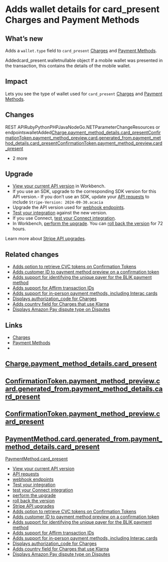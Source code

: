 # Adds wallet details for card_present Charges and Payment Methods

## What’s new

Adds a `wallet.type` field to `card_present`
[Charges](https://docs.stripe.com/api/charges) and [Payment
Methods](https://docs.stripe.com/api/payment_methods).

Addedcard_present.walletnullable object
If a mobile wallet was presented in the transaction, this contains the details
of the mobile wallet.

## Impact

Lets you see the type of wallet used for `card_present`
[Charges](https://docs.stripe.com/api/charges) and [Payment
Methods](https://docs.stripe.com/api/payment_methods).

## Changes

REST APIRubyPythonPHPJavaNodeGo.NETParameterChangeResources or
endpointswalletAdded[Charge.payment_method_details.card_present](https://docs.stripe.com/api/charges/object#charge_object-payment_method_details-card_present)[ConfirmationToken.payment_method_preview.card.generated_from.payment_method_details.card_present](https://docs.stripe.com/api/confirmation_tokens/object#confirmation_token_object-payment_method_preview-card-generated_from-payment_method_details-card_present)[ConfirmationToken.payment_method_preview.card_present](https://docs.stripe.com/api/confirmation_tokens/object#confirmation_token_object-payment_method_preview-card_present)
+ 2 more
## Upgrade

- [View your current API
version](https://docs.stripe.com/upgrades#view-your-api-version-and-the-latest-available-upgrade-in-workbench)
in Workbench.
- If you use an SDK, upgrade to the corresponding SDK version for this API
version.- If you don’t use an SDK, update your [API
requests](https://docs.stripe.com/api/versioning) to include `Stripe-Version:
2024-09-30.acacia`
- Upgrade the API version used for [webhook
endpoints](https://docs.stripe.com/webhooks/versioning).
- [Test your integration](https://docs.stripe.com/testing) against the new
version.
- If you use Connect, [test your Connect
integration](https://docs.stripe.com/connect/testing).
- In Workbench, [perform the
upgrade](https://docs.stripe.com/upgrades#perform-the-upgrade). You can [roll
back the version](https://docs.stripe.com/upgrades#roll-back-your-api-version)
for 72 hours.

Learn more about [Stripe API upgrades](https://docs.stripe.com/upgrades).

## Related changes

- [Adds option to retrieve CVC tokens on Confirmation
Tokens](https://docs.stripe.com/changelog/acacia/2024-09-30/support-payment-method-options-confirmation)
- [Adds customer ID to payment method preview on a confirmation
token](https://docs.stripe.com/changelog/acacia/2024-09-30/support-customer-payment-method-preview)
- [Adds support for identifying the unique payer for the BLIK payment
method](https://docs.stripe.com/changelog/acacia/2024-09-30/buyer-id-blik)
- [Adds support for Affirm transaction
IDs](https://docs.stripe.com/changelog/acacia/2024-09-30/affirm-transaction-id-dashboard)
- [Adds support for in-person payment methods, including Interac
cards](https://docs.stripe.com/changelog/acacia/2024-09-30/card-interac-present-support)
- [Displays authorization_code for
Charges](https://docs.stripe.com/changelog/acacia/2024-09-30/displays-authorization-code-for-charges)
- [Adds country field for Charges that use
Klarna](https://docs.stripe.com/changelog/acacia/2024-09-30/charges-klarna-payer-details-country)
- [Displays Amazon Pay dispute type on
Disputes](https://docs.stripe.com/changelog/acacia/2024-09-30/display-amazonpay-dispute-type)

## Links

- [Charges](https://docs.stripe.com/api/charges)
- [Payment Methods](https://docs.stripe.com/api/payment_methods)
-
[Charge.payment_method_details.card_present](https://docs.stripe.com/api/charges/object#charge_object-payment_method_details-card_present)
-
[ConfirmationToken.payment_method_preview.card.generated_from.payment_method_details.card_present](https://docs.stripe.com/api/confirmation_tokens/object#confirmation_token_object-payment_method_preview-card-generated_from-payment_method_details-card_present)
-
[ConfirmationToken.payment_method_preview.card_present](https://docs.stripe.com/api/confirmation_tokens/object#confirmation_token_object-payment_method_preview-card_present)
-
[PaymentMethod.card.generated_from.payment_method_details.card_present](https://docs.stripe.com/api/payment_methods/object#payment_method_object-card-generated_from-payment_method_details-card_present)
-
[PaymentMethod.card_present](https://docs.stripe.com/api/payment_methods/object#payment_method_object-card_present)
- [View your current API
version](https://docs.stripe.com/upgrades#view-your-api-version-and-the-latest-available-upgrade-in-workbench)
- [API requests](https://docs.stripe.com/api/versioning)
- [webhook endpoints](https://docs.stripe.com/webhooks/versioning)
- [Test your integration](https://docs.stripe.com/testing)
- [test your Connect integration](https://docs.stripe.com/connect/testing)
- [perform the upgrade](https://docs.stripe.com/upgrades#perform-the-upgrade)
- [roll back the
version](https://docs.stripe.com/upgrades#roll-back-your-api-version)
- [Stripe API upgrades](https://docs.stripe.com/upgrades)
- [Adds option to retrieve CVC tokens on Confirmation
Tokens](https://docs.stripe.com/changelog/acacia/2024-09-30/support-payment-method-options-confirmation)
- [Adds customer ID to payment method preview on a confirmation
token](https://docs.stripe.com/changelog/acacia/2024-09-30/support-customer-payment-method-preview)
- [Adds support for identifying the unique payer for the BLIK payment
method](https://docs.stripe.com/changelog/acacia/2024-09-30/buyer-id-blik)
- [Adds support for Affirm transaction
IDs](https://docs.stripe.com/changelog/acacia/2024-09-30/affirm-transaction-id-dashboard)
- [Adds support for in-person payment methods, including Interac
cards](https://docs.stripe.com/changelog/acacia/2024-09-30/card-interac-present-support)
- [Displays authorization_code for
Charges](https://docs.stripe.com/changelog/acacia/2024-09-30/displays-authorization-code-for-charges)
- [Adds country field for Charges that use
Klarna](https://docs.stripe.com/changelog/acacia/2024-09-30/charges-klarna-payer-details-country)
- [Displays Amazon Pay dispute type on
Disputes](https://docs.stripe.com/changelog/acacia/2024-09-30/display-amazonpay-dispute-type)